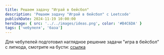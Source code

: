 ```yaml
---
title: Решаем задачу "Играй в бейсбол"
description: 'Решаем задачу "Играй в бейсбол" с Leetcode'
publishDate: 2024-11-19 10:00:00
heroImage: { src: '../../images/ideas.png', color: '#B4C6DA' }
tags: ['чебупеля', 'база']
---
```


Для чебупелей подготовил наглядное решение задачи "игра в бейсбол" с литкода, смотрите на бусти: [ссылка](https://boosty.to/mrhook/posts/b4c03720-0a4a-4b74-a35e-cbb826af071d)
